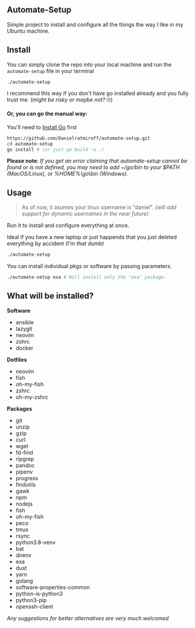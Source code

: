 ## Automate-Setup

Simple project to install and configure all the things the way I like in my Ubuntu machine.

## Install

You can simply clone the repo into your local machine and run the `automate-setup` file in your terminal

```
./automate-setup
```

I recommend this way if you don't have go installed already and you fully trust me. (_might be risky or maybe not?_ 🙄)

#### Or, you can go the manual way:

You'll need to [Install Go](https://go.dev/doc/install) first

```bash
https://github.com/Danielratmiroff/automate-setup.git
cd automate-setup
go install # (or just go build -o .)
```

**Please note**: _If you get an error claiming that automate-setup cannot be found or is not defined, you may need to add ~/go/bin to your $PATH (MacOS/Linux), or %HOME%\go\bin (Windows)._

## Usage

> As of now, it asumes your linux username is "daniel". _(will add support for dynamic usernames in the near future)_

Run it to install and configure everything at once.

Ideal if you have a new laptop or just happends that you just deleted everything by accident _(I'm that dumb)_

```bash
./automate-setup
```

You can install individual pkgs or software by passing parameters.

```bash
./automate-setup exa # Will install only the "exa" package.
```

## What will be installed?

**Software**

- ansible
- lazygit
- neovim
- zshrc
- docker

**Dotfiles**

- neovim
- fish
- oh-my-fish
- zshrc
- oh-my-zshrc

**Packages**

- git
- unzip
- gzip
- curl
- wget
- fd-find
- ripgrep
- pandoc
- pipenv
- progress
- findutils
- gawk
- npm
- nodejs
- fish
- oh-my-fish
- peco
- tmux
- rsync
- python3.8-venv
- bat
- direnv
- exa
- dust
- yarn
- golang
- software-properties-common
- python-is-python3
- python3-pip
- openssh-client

_Any suggestions for better alternatives are very much welcomed_
